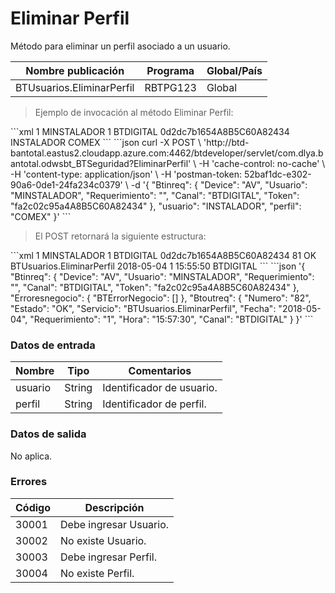 # Eliminar Perfil 

Método para eliminar un perfil asociado a un usuario. 

Nombre publicación | Programa | Global/País 
--------- | ----------- | ----------- 
BTUsuarios.EliminarPerfil | RBTPG123 | Global 

> Ejemplo de invocación al método Eliminar Perfil: 

<code-group> 
<code-block title="XML" active> 
```xml 
<soapenv:Envelope xmlns:soapenv="http://schemas.xmlsoap.org/soap/envelope/" xmlns:bts="http://uy.com.dlya.bantotal/BTSOA/"> 
   <soapenv:Header/> 
   <soapenv:Body> 
      <bts:BTUsuarios.EliminarPerfil> 
		<bts:Btinreq> 
            <bts:Device>1</bts:Device> 
            <bts:Usuario>MINSTALADOR</bts:Usuario> 
            <bts:Requerimiento>1</bts:Requerimiento> 
            <bts:Canal>BTDIGITAL</bts:Canal> 
            <bts:Token>0d2dc7b1654A8B5C60A82434</bts:Token> 
         </bts:Btinreq> 
         <bts:usuario>INSTALADOR</bts:usuario> 
         <bts:perfil>COMEX</bts:perfil> 
      </bts:BTUsuarios.EliminarPerfil> 
   </soapenv:Body> 
</soapenv:Envelope> 
``` 
</code-block> 

<code-block title="JSON"> 
```json 
curl -X POST \ 
	'http://btd-bantotal.eastus2.cloudapp.azure.com:4462/btdeveloper/servlet/com.dlya.bantotal.odwsbt_BTSeguridad?EliminarPerfil' \ 
    -H 'cache-control: no-cache' \ 
    -H 'content-type: application/json' \ 
    -H 'postman-token: 52baf1dc-e302-90a6-0de1-24fa234c0379' \ 
    -d '{ 
	"Btinreq": { 
		"Device": "AV", 
		"Usuario": "MINSTALADOR", 
		"Requerimiento": "", 
		"Canal": "BTDIGITAL", 
		"Token": "fa2c02c95a4A8B5C60A82434" 
	}, 
   "usuario": "INSTALADOR", 
   "perfil": "COMEX" 
}' 
``` 
</code-block> 
</code-group> 

> El POST retornará la siguiente estructura: 

<code-group> 
<code-block title="XML" active> 
```xml 
<SOAP-ENV:Envelope xmlns:SOAP-ENV="http://schemas.xmlsoap.org/soap/envelope/" xmlns:xsd="http://www.w3.org/2001/XMLSchema" xmlns:SOAP-ENC="http://schemas.xmlsoap.org/soap/encoding/" xmlns:xsi="http://www.w3.org/2001/XMLSchema-instance"> 
   <SOAP-ENV:Body> 
      <BTUsuarios.EliminarPerfilResponse xmlns="http://uy.com.dlya.bantotal/BTSOA/"> 
         <Btinreq> 
            <Device>1</Device> 
            <Usuario>MINSTALADOR</Usuario> 
            <Requerimiento>1</Requerimiento> 
            <Canal>BTDIGITAL</Canal> 
            <Token>0d2dc7b1654A8B5C60A82434</Token> 
         </Btinreq> 
         <Erroresnegocio></Erroresnegocio> 
         <Btoutreq> 
            <Numero>81</Numero> 
            <Estado>OK</Estado> 
            <Servicio>BTUsuarios.EliminarPerfil</Servicio> 
            <Fecha>2018-05-04</Fecha> 
            <Requerimiento>1</Requerimiento> 
            <Hora>15:55:50</Hora> 
            <Canal>BTDIGITAL</Canal> 
         </Btoutreq> 
      </BTUsuarios.EliminarPerfilResponse> 
   </SOAP-ENV:Body> 
</SOAP-ENV:Envelope> 
``` 
</code-block> 

<code-block title="JSON"> 
```json 
'{ 
	"Btinreq": { 
		"Device": "AV", 
		"Usuario": "MINSTALADOR", 
		"Requerimiento": "", 
		"Canal": "BTDIGITAL", 
		"Token": "fa2c02c95a4A8B5C60A82434" 
	}, 
    "Erroresnegocio": { 
        "BTErrorNegocio": [] 
    }, 
    "Btoutreq": { 
        "Numero": "82", 
        "Estado": "OK", 
        "Servicio": "BTUsuarios.EliminarPerfil", 
        "Fecha": "2018-05-04", 
        "Requerimiento": "1", 
        "Hora": "15:57:30", 
        "Canal": "BTDIGITAL" 
    } 
}' 
``` 
</code-block> 
</code-group>  

### Datos de entrada 

Nombre | Tipo | Comentarios 
--------- | ----------- | ----------- 
usuario | String | Identificador de usuario. 
perfil | String | Identificador de perfil. 

### Datos de salida 

No aplica. 

### Errores 

Código | Descripción 
--------- | ----------- 
30001 | Debe ingresar Usuario. 
30002 | No existe Usuario. 
30003 | Debe ingresar Perfil. 
30004 | No existe Perfil. 

 
